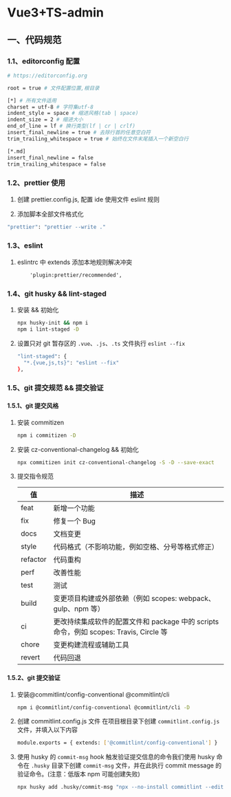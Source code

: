 # Vue3+TS-admin

## 一、代码规范

### 1.1、editorconfig 配置

```bash
# https://editorconfig.org

root = true # 文件配置位置,根目录

[*] # 所有文件适用
charset = utf-8 # 字符集utf-8
indent_style = space # 缩进风格(tab | space)
indent_size = 2 # 缩进大小
end_of_line = lf # 换行类型(lf | cr | crlf)
insert_final_newline = true # 去除行首的任意空白符
trim_trailing_whitespace = true # 始终在文件末尾插入一个新空白行

[*.md]
insert_final_newline = false
trim_trailing_whitespace = false

```

### 1.2、prettier 使用

1. 创建 prettier.config.js, 配置 ide 使用文件 eslint 规则

2. 添加脚本全部文件格式化

```bash
"prettier": "prettier --write ."
```

### 1.3、eslint

1. eslintrc 中 extends 添加本地规则解决冲突

   ```
       'plugin:prettier/recommended',
   ```

### 1.4、git husky && lint-staged

1. 安装 && 初始化

   ```bash
   npx husky-init && npm i
   npm i lint-staged -D
   ```

2. 设置只对 git 暂存区的 `.vue`、`.js`、`.ts` 文件执行 `eslint --fix`

   ```bash
   "lint-staged": {
     "*.{vue,js,ts}": "eslint --fix"
   },
   ```

### 1.5、git 提交规范 && 提交验证

#### 1.5.1、git 提交风格

1. 安装 commitizen

   ```bash
   npm i commitizen -D
   ```

2. 安装 cz-conventional-changelog && 初始化

   ```bash
   npx commitizen init cz-conventional-changelog -S -D --save-exact
   ```

3. 提交指令规范

   | 值 | 描述 |
   | --- | --- |
   | feat | 新增一个功能 |
   | fix | 修复一个 Bug |
   | docs | 文档变更 |
   | style | 代码格式（不影响功能，例如空格、分号等格式修正） |
   | refactor | 代码重构 |
   | perf | 改善性能 |
   | test | 测试 |
   | build | 变更项目构建或外部依赖（例如 scopes: webpack、gulp、npm 等） |
   | ci | 更改持续集成软件的配置文件和 package 中的 scripts 命令，例如 scopes: Travis, Circle 等 |
   | chore | 变更构建流程或辅助工具 |
   | revert | 代码回退 |

#### 1.5.2、git 提交验证

1. 安装@commitlint/config-conventional @commitlint/cli

   ```bash
   npm i @commitlint/config-conventional @commitlint/cli -D
   ```

2. 创建 commitlint.config.js 文件 在项目根目录下创建 `commitlint.config.js` 文件，并填入以下内容

   ```bash
   module.exports = { extends: ['@commitlint/config-conventional'] }
   ```

3. 使用 husky 的 `commit-msg` hook 触发验证提交信息的命令我们使用 husky 命令在 `.husky` 目录下创建 `commit-msg` 文件，并在此执行 commit message 的验证命令。(注意：低版本 npm 可能创建失败)

   ```bash
   npx husky add .husky/commit-msg "npx --no-install commitlint --edit $1"
   ```
